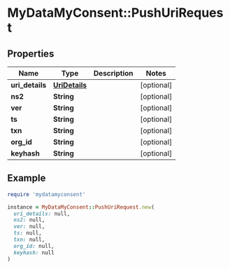 # MyDataMyConsent::PushUriRequest

## Properties

| Name | Type | Description | Notes |
| ---- | ---- | ----------- | ----- |
| **uri_details** | [**UriDetails**](UriDetails.md) |  | [optional] |
| **ns2** | **String** |  | [optional] |
| **ver** | **String** |  | [optional] |
| **ts** | **String** |  | [optional] |
| **txn** | **String** |  | [optional] |
| **org_id** | **String** |  | [optional] |
| **keyhash** | **String** |  | [optional] |

## Example

```ruby
require 'mydatamyconsent'

instance = MyDataMyConsent::PushUriRequest.new(
  uri_details: null,
  ns2: null,
  ver: null,
  ts: null,
  txn: null,
  org_id: null,
  keyhash: null
)
```

